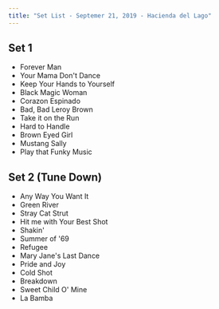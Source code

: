 ```yaml
---
title: "Set List - Septemer 21, 2019 - Hacienda del Lago"
---
```


## Set 1

- Forever Man
- Your Mama Don't Dance
- Keep Your Hands to Yourself
- Black Magic Woman
- Corazon Espinado
- Bad, Bad Leroy Brown
- Take it on the Run
- Hard to Handle
- Brown Eyed Girl
- Mustang Sally
- Play that Funky Music

## Set 2 (Tune Down)

- Any Way You Want It
- Green River
- Stray Cat Strut
- Hit me with Your Best Shot
- Shakin'
- Summer of '69
- Refugee
- Mary Jane's Last Dance
- Pride and Joy
- Cold Shot
- Breakdown
- Sweet Child O' Mine
- La Bamba
